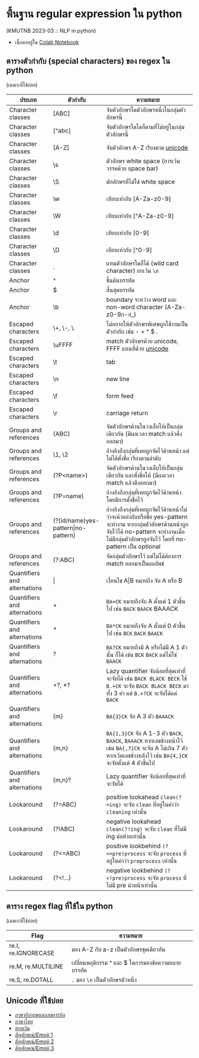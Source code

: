 # พื้นฐาน regular expression ใน python
(KMUTNB 2023-03 :: NLP in python)

- เนื้อหาอยู่ใน [Colab Notebook](https://colab.research.google.com/github/benzerer/python-regular-expression-guide/blob/main/regex.ipynb)

## ตารางตัวกำกับ (special characters) ของ regex ใน python

(เฉพาะที่ใช้บ่อย)

| ประเภท | ตัวกำกับ | ความหมาย |
| - | - | - |
| Character classes | [ABC] | จับตัวอักษรใดตัวอักษรหนึ่งในกลุ่มตัวอักษรนี้ |
| Character classes | [^abc] | จับตัวอักษรใดใดก็ตามที่ไม่อยู่ในกลุ่มตัวอักษรนี้ |
| Character classes | [A-Z] | จับตัวอักษร A-Z เรียงตาม [unicode](https://jrgraphix.net/r/Unicode/0020-007F) |
| Character classes | \s | ตัวอักษร white space (การเว้นวรรคด้วย space bar) |
| Character classes | \S | ตักอักษรที่ไม่ใช่ white space |
| Character classes | \w | เทียบเท่ากับ [A-Za-z0-9] |
| Character classes | \W | เทียบเท่ากับ [^A-Za-z0-9] |
| Character classes | \d | เทียบเท่ากับ [0-9] |
| Character classes | \D | เทียบเท่ากับ [^0-9] |
| Character classes | . | แทนตัวอักษรใดก็ได้ (wild card character) ยกเว้น `\n`|
| Anchor | ^ | ขึ้นต้นบรรทัด |
| Anchor | \$ | สิ้นสุดบรรทัด |
| Anchor | \b | boundary ระหว่าง word และ non-word character (A-Za-z0-9ก-ฮ_) |
| Escaped characters | \\+, \\-, \\. | ไม่อยากให้ตัวอักษรพิเศษถูกใช้งานเป็นตัวกำกับ เช่น - + ^ $ . |
| Escaped characters | \uFFFF | match ตัวอักษรด้วย unicode, FFFF แทนที่ด้วย [unicode](https://jrgraphix.net/r/Unicode/0020-007F) |
| Escaped characters | \t | tab |
| Escaped characters | \n | new line |
| Escaped characters | \f | form feed |
| Escaped characters | \r | carriage return |
| Groups and references | (ABC) | จัดตัวอักษรด้านในวงเล็บให้เป็นกลุ่มเดียวกัน (มีผลเวลา match แล้วดึงออกมา) |
| Groups and references | \1, \2 | อ้างอิงถึงกลุ่มที่เคยถูกจัดไว้ด้านหน้า แต่ไม่ได้ตั้งชื่อ เรียงตามลำดับ |
| Groups and references | (?P\<name\>) | จัดตัวอักษรด้านในวงเล็บให้เป็นกลุ่มเดียวกัน และตั้งชื่อให้ (มีผลเวลา match แล้วดึงออกมา) |
| Groups and references | (?P=name) | อ้างอิงถึงกลุ่มที่เคยถูกจัดไว้ด้านหน้าโดยมีการตั้งชื่อไว้ |
| Groups and references | (?(id/name)yes-pattern\|no-pattern) | อ้างอิงถึงกลุ่มที่เคยถูกจัดไว้ด้านหน้าไม่ว่าจะด้วยลำกับหรือชื่อ yes-pattern จะทำงาน หากกลุ่มตัวอักษรด้านหน้าถูกจับไว้ได้ no-pattern จะทำงานเมื่อไม่มีกลุ่มตัวอักษรถูกจับไว้ โดยที่ no-pattern เป็น optional |
| Groups and references | (?:ABC) | จัดกลุ่มตัวอักษรไว้ แต่ไม่ได้ต้องการ match ออกมาเป็นผลลัพธ์ |
| Quantifiers and alternations | \| | เงื่อนไข A\|B หมายถึง จับ A หรือ B |
| Quantifiers and alternations | + | `BA+CK` หมายถึงจับ A ตั้งแต่ 1 ตัวขึ้นไป เช่น `BACK` `BAACK` BAAACK |
| Quantifiers and alternations | \* | `BA*CK` หมายถึงจับ A ตั้งแต่ 0 ตัวขึ้นไป เช่น `BCK` `BACK` `BAACK` |
| Quantifiers and alternations | ? | `BA?CK` หมายถึงมี A หรือไม่มี A 1 ตัวนั้น ก็ได้ เช่น `BCK` `BACK` แต่ไม่ใช่ `BAACK` |
| Quantifiers and alternations | +?, \*? | Lazy quantifier จับน้อยที่สุดเท่าที่จะจับได้ เช่น `BACK BLACK BECK` ใช้ `B.+CK` จะจับ `BACK BLACK BECK` มาทั้ง 3 คำ แต่ `B.+?CK` จะจับได้แค่ `BACK` |
| Quantifiers and alternations | {m} | `BA{3}CK` จับ A 3 ตัว `BAAACK` |
| Quantifiers and alternations | {m,n} | `BA{1,3}CK` จับ A 1-3 ตัว `BACK`, `BAACK`, `BAAACK` หากเลขข้างหน้าไว้ เช่น `BA{,7}CK` จะจับ A ไม่เกิน 7 ตัว หากเว้นเลขข้างหลังไว้ เช่น `BA{4,}CK` จะจับตั้งแต่ 4 ตัวขึ้นไป |
| Quantifiers and alternations | {m,n}? | Lazy quantifier จับน้อยที่สุดเท่าที่จะจับได้ |
| Lookaround | (?=ABC) | positive lookahead `clean(?=ing)` จะจับ `clean` ที่อยู่ในคำว่า `cleaning` เท่านั้น |
| Lookaround | (?!ABC) | negative lookahead `clean(?!ing)` จะจับ `clean` ที่ไม่มี ing ต่อท้ายเท่านั้น |
| Lookaround | (?<=ABC) | positive lookbehind `(?<=pre)process` จะจับ `process` ที่อยู่ในคำว่า `preprocess` เท่านั้น |
| Lookaround | (?<!...) | negative lookbehind `(?<!pre)process` จะจับ `process` ที่ไม่มี pre นำหน้าเท่านั้น |

## ตาราง regex flag ที่ใช้ใน python

(เฉพาะที่ใช้บ่อย)

| Flag | ความหมาย |
| - | - |
| re.I, re.IGNORECASE | มอง A-Z กับ a-z เป็นตัวอักษรชุดเดียวกัน |
| re.M, re.MULTILINE | เปลี่ยนพฤติกรรม ^ และ $ ในการมองข้อความหลายบรรทัด |
| re.S, re.DOTALL | `.` มอง `\n` เป็นตัวอักษรตัวหนึ่ง |

## Unicode ที่ใช้บ่อย

- [ภาษาอังกฤษและเลขอารบิก](https://jrgraphix.net/r/Unicode/0020-007F)
- [ภาษาไทย](https://jrgraphix.net/r/Unicode/0E00-0E7F)
- [สกุลเงิน](https://jrgraphix.net/r/Unicode/20A0-20CF)
- [สัญลักษณ์/Emoji 1](https://jrgraphix.net/r/Unicode/2300-23FF)
- [สัญลักษณ์/Emoji 2](https://jrgraphix.net/r/Unicode/2600-26FF)
- [สัญลักษณ์/Emoji 3](https://jrgraphix.net/r/Unicode/2700-27BF)
